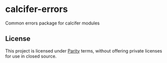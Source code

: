 # calcifer-errors

Common errors package for calcifer modules

## License

This project is licensed under [Parity](./LICENSE) terms, without offering private licenses for use in closed source.
